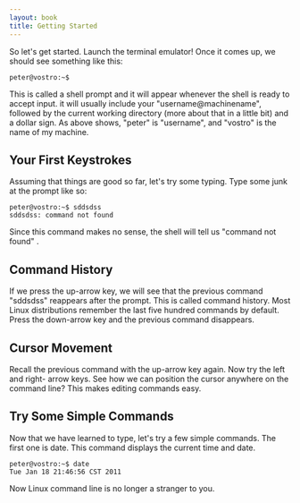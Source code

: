 ```yaml
---
layout: book
title: Getting Started
---
```


So let's get started. Launch the terminal emulator! Once it comes up, we
should see
something like this:

    peter@vostro:~$ 



This is called a shell prompt and it will appear whenever the shell is ready
to accept input.  it will usually include your "username@machinename", followed
by the current working directory (more about that in a little bit) and a
dollar sign. As above shows, "peter" is "username", and "vostro" is the name
of my machine.

## Your First Keystrokes
Assuming that things are good so far, let's try some typing. Type some junk at
the prompt like so:

    peter@vostro:~$ sddsdss
    sddsdss: command not found

Since this command makes no sense, the shell will tell us "command not found"
.
## Command History
If we press the up-arrow key, we will see that the previous command "sddsdss"
reappears after the prompt. This is called command history. Most Linux
distributions remember the last five hundred commands by default. Press the
down-arrow key and the previous command disappears.

## Cursor Movement
Recall the previous command with the up-arrow key again. Now try the left and
right- arrow keys. See how we can position the cursor anywhere on the command
line?  This makes editing commands easy.

## Try Some Simple Commands
Now that we have learned to type, let's try a few simple commands. The first
one is date. This command displays the current time and date.

    peter@vostro:~$ date
    Tue Jan 18 21:46:56 CST 2011

Now Linux command line is no longer a stranger to you.

